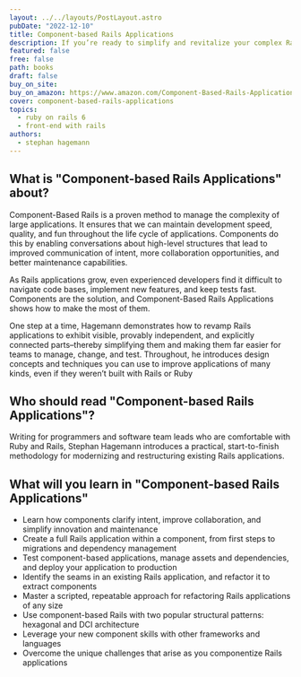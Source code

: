 ```yaml
---
layout: ../../layouts/PostLayout.astro
pubDate: "2022-12-10"
title: Component-based Rails Applications
description: If you’re ready to simplify and revitalize your complex Rails systems, you’re ready for Component-Based Rails Applications.
featured: false
free: false
path: books
draft: false
buy_on_site: 
buy_on_amazon: https://www.amazon.com/Component-Based-Rails-Applications-Addison-Wesley-Professional/dp/0134774582
cover: component-based-rails-applications
topics:
  - ruby on rails 6
  - front-end with rails
authors:
  - stephan hagemann
---
```


## What is "Component-based Rails Applications" about?
Component-Based Rails is a proven method to manage the complexity of large applications. It ensures that we can maintain development speed, quality, and fun throughout the life cycle of applications. Components do this by enabling conversations about high-level structures that lead to improved communication of intent, more collaboration opportunities, and better maintenance capabilities.

As Rails applications grow, even experienced developers find it difficult to navigate code bases, implement new features, and keep tests fast. Components are the solution, and Component-Based Rails Applications shows how to make the most of them.

One step at a time, Hagemann demonstrates how to revamp Rails applications to exhibit visible, provably independent, and explicitly connected parts–thereby simplifying them and making them far easier for teams to manage, change, and test. Throughout, he introduces design concepts and techniques you can use to improve applications of many kinds, even if they weren’t built with Rails or Ruby

## Who should read "Component-based Rails Applications"?
Writing for programmers and software team leads who are comfortable with Ruby and Rails, Stephan Hagemann introduces a practical, start-to-finish methodology for modernizing and restructuring existing Rails applications.

## What will you learn in "Component-based Rails Applications"
- Learn how components clarify intent, improve collaboration, and simplify innovation and maintenance
- Create a full Rails application within a component, from first steps to migrations and dependency management
- Test component-based applications, manage assets and dependencies, and deploy your application to production
- Identify the seams in an existing Rails application, and refactor it to extract components
- Master a scripted, repeatable approach for refactoring Rails applications of any size
- Use component-based Rails with two popular structural patterns: hexagonal and DCI architecture
- Leverage your new component skills with other frameworks and languages
- Overcome the unique challenges that arise as you componentize Rails applications 

